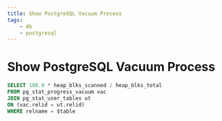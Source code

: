 ```yaml
---
title: Show PostgreSQL Vacuum Process
tags:
    - db
    - postgresql
---
```


# Show PostgreSQL Vacuum Process

~~~ sql
SELECT 100.0 * heap_blks_scanned / heap_blks_total
FROM pg_stat_progress_vacuum vac
JOIN pg_stat_user_tables ut
ON (vac.relid = ut.relid)
WHERE relname = $table
~~~
